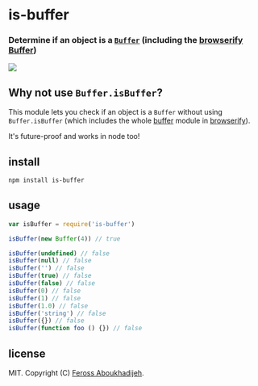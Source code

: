 # is-buffer

### Determine if an object is a [`Buffer`](http://nodejs.org/api/buffer.html) \(including the [browserify Buffer](https://github.com/feross/buffer)\)

[![](https://saucelabs.com/browser-matrix/is-buffer.svg)](https://saucelabs.com/u/is-buffer)

## Why not use `Buffer.isBuffer`?

This module lets you check if an object is a `Buffer` without using `Buffer.isBuffer` \(which includes the whole [buffer](https://github.com/feross/buffer) module in [browserify](http://browserify.org/)\).

It's future-proof and works in node too!

## install

```bash
npm install is-buffer
```

## usage

```javascript
var isBuffer = require('is-buffer')

isBuffer(new Buffer(4)) // true

isBuffer(undefined) // false
isBuffer(null) // false
isBuffer('') // false
isBuffer(true) // false
isBuffer(false) // false
isBuffer(0) // false
isBuffer(1) // false
isBuffer(1.0) // false
isBuffer('string') // false
isBuffer({}) // false
isBuffer(function foo () {}) // false
```

## license

MIT. Copyright \(C\) [Feross Aboukhadijeh](http://feross.org).

